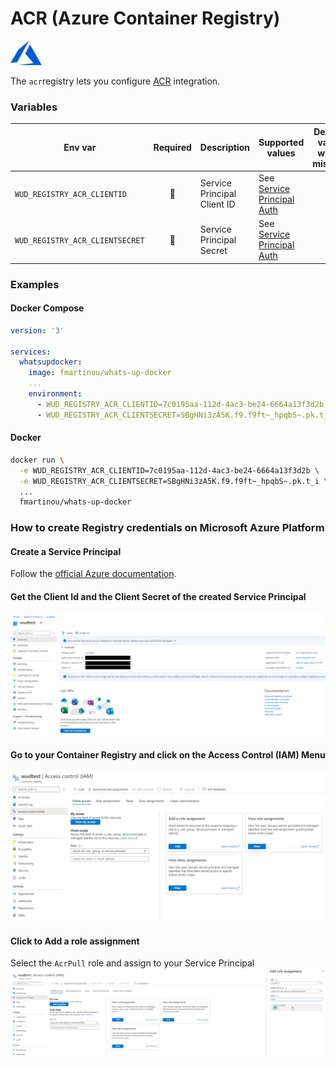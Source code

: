 # ACR (Azure Container Registry)
![logo](azure.png)

The `acr`registry lets you configure [ACR](https://azure.microsoft.com/services/container-registry/) integration.

### Variables

| Env var                         | Required     | Description                 | Supported values                                                                                                                  | Default value when missing |
| ------------------------------- |:------------:| ----------------- | ------------------------------------------------------------------------------------------------------------------------------------------- | -------------------------- | 
| `WUD_REGISTRY_ACR_CLIENTID`     | :red_circle: | Service Principal Client ID | See [Service Principal Auth](https://docs.microsoft.com/en-us/azure/container-registry/container-registry-auth-service-principal) |                            |
| `WUD_REGISTRY_ACR_CLIENTSECRET` | :red_circle: | Service Principal Secret    | See [Service Principal Auth](https://docs.microsoft.com/en-us/azure/container-registry/container-registry-auth-service-principal) |                            |

### Examples

<!-- tabs:start -->
#### **Docker Compose**
```yaml
version: '3'

services:
  whatsupdocker:
    image: fmartinou/whats-up-docker
    ...
    environment:
      - WUD_REGISTRY_ACR_CLIENTID=7c0195aa-112d-4ac3-be24-6664a13f3d2b
      - WUD_REGISTRY_ACR_CLIENTSECRET=SBgHNi3zA5K.f9.f9ft~_hpqbS~.pk.t_i
```
#### **Docker**
```bash
docker run \
  -e WUD_REGISTRY_ACR_CLIENTID=7c0195aa-112d-4ac3-be24-6664a13f3d2b \
  -e WUD_REGISTRY_ACR_CLIENTSECRET=SBgHNi3zA5K.f9.f9ft~_hpqbS~.pk.t_i \
  ...
  fmartinou/whats-up-docker
```
<!-- tabs:end -->

### How to create Registry credentials on Microsoft Azure Platform

#### Create a Service Principal
Follow the [official Azure documentation](https://docs.microsoft.com/azure/active-directory/develop/howto-create-service-principal-portal).

#### Get the Client Id and the Client Secret of the created Service Principal
![image](acr_01.png)

#### Go to your Container Registry and click on the Access Control (IAM) Menu
![image](acr_02.png)

#### Click to Add a role assignment
Select the `AcrPull` role and assign to your Service Principal
![image](acr_03.png)
